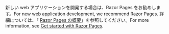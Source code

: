 <span data-ttu-id="d71b3-101">新しい web アプリケーションを開発する場合は、Razor Pages をお勧めします。</span><span class="sxs-lookup"><span data-stu-id="d71b3-101">For new web application development, we recommend Razor Pages.</span></span> <span data-ttu-id="d71b3-102">詳細については、「 [Razor Pages の概要](/aspnet/core/tutorials/razor-pages/razor-pages-start)」を参照してください。</span><span class="sxs-lookup"><span data-stu-id="d71b3-102">For more information, see [Get started with Razor Pages](/aspnet/core/tutorials/razor-pages/razor-pages-start).</span></span>